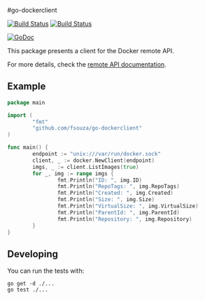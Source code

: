 #go-dockerclient

[![Build Status](https://drone.io/github.com/fsouza/go-dockerclient/status.png)](https://drone.io/github.com/fsouza/go-dockerclient/latest)
[![Build Status](https://travis-ci.org/fsouza/go-dockerclient.png)](https://travis-ci.org/fsouza/go-dockerclient)

[![GoDoc](http://godoc.org/github.com/fsouza/go-dockerclient?status.png)](http://godoc.org/github.com/fsouza/go-dockerclient)

This package presents a client for the Docker remote API.

For more details, check the [remote API documentation](http://docs.docker.io/en/latest/reference/api/docker_remote_api/).

## Example

```go
package main

import (
        "fmt"
        "github.com/fsouza/go-dockerclient"
)

func main() {
        endpoint := "unix:///var/run/docker.sock"
        client, _ := docker.NewClient(endpoint)
        imgs, _ := client.ListImages(true)
        for _, img := range imgs {
                fmt.Println("ID: ", img.ID)
                fmt.Println("RepoTags: ", img.RepoTags)
                fmt.Println("Created: ", img.Created)
                fmt.Println("Size: ", img.Size)
                fmt.Println("VirtualSize: ", img.VirtualSize)
                fmt.Println("ParentId: ", img.ParentId)
                fmt.Println("Repository: ", img.Repository)
        }
}
```

## Developing

You can run the tests with:

    go get -d ./...
    go test ./...
